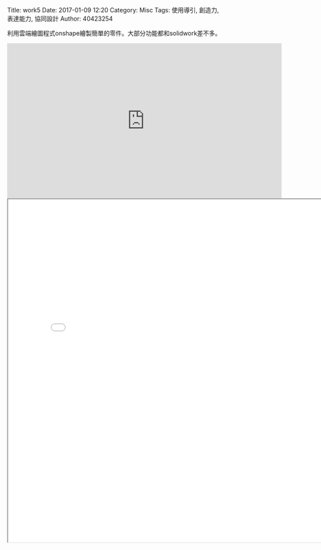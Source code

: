 Title: work5
Date: 2017-01-09 12:20
Category: Misc
Tags: 使用導引, 創造力, 表達能力, 協同設計
Author: 40423254


利用雲端繪圖程式onshape繪製簡單的零件。大部分功能都和solidwork差不多。

<iframe src="https://player.vimeo.com/video/198680605" width="640" height="362" frameborder="0" webkitallowfullscreen mozallowfullscreen allowfullscreen></iframe>


<iframe src="./../data/image5/work5-onshape.jpg" width="800"  height="800"/></iframe>
